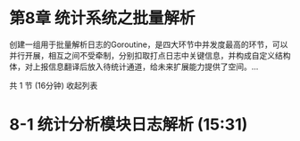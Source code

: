# 第8章 统计系统之批量解析
创建一组用于批量解析日志的Goroutine，是四大环节中并发度最高的环节，可以并行开展，相互之间不受牵制，分别扣取打点日志中关键信息，并构成自定义结构体，对上报信息翻译后放入待统计通道，给未来扩展能力提供了空间。...

共 1 节 (16分钟) 收起列表

# 8-1 统计分析模块日志解析 (15:31)
